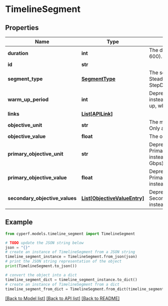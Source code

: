 # TimelineSegment


## Properties

Name | Type | Description | Notes
------------ | ------------- | ------------- | -------------
**duration** | **int** | The duration of the timeline segment (default: 600). | 
**id** | **str** |  | 
**segment_type** | [**SegmentType**](SegmentType.md) | The segment&#39;s type. Must be one of: SteadySegment, StepUpSegment, StepDownSegment. | 
**warm_up_period** | **int** | Deprecated. Use ObjectivesAndTimeline.WarmUp instead. The time that servers may need to warm up, when clients should wait (default: 0 seconds). | [optional] 
**links** | [**List[APILink]**](APILink.md) |  | [optional] 
**objective_unit** | **str** | The measurement unit for the objective value. Only applicable for Throughput objectives. | [optional] 
**objective_value** | **float** | The objective value for this timeline segment. | [optional] 
**primary_objective_unit** | **str** | Deprecated. Use PrimaryObjective.Timeline[].ObjectiveUnit instead. The primary objective unit. (default: Gbps) | 
**primary_objective_value** | **float** | Deprecated. Use PrimaryObjective.Timeline[].ObjectiveValue instead. The primary objective value (default: 1). | 
**secondary_objective_values** | [**List[ObjectiveValueEntry]**](ObjectiveValueEntry.md) | Deprecated. Use SecondaryObjective.ObjectiveValue/ObjectiveUnit instead. The secondary objectives values. | [optional] 

## Example

```python
from cyperf.models.timeline_segment import TimelineSegment

# TODO update the JSON string below
json = "{}"
# create an instance of TimelineSegment from a JSON string
timeline_segment_instance = TimelineSegment.from_json(json)
# print the JSON string representation of the object
print(TimelineSegment.to_json())

# convert the object into a dict
timeline_segment_dict = timeline_segment_instance.to_dict()
# create an instance of TimelineSegment from a dict
timeline_segment_from_dict = TimelineSegment.from_dict(timeline_segment_dict)
```
[[Back to Model list]](../README.md#documentation-for-models) [[Back to API list]](../README.md#documentation-for-api-endpoints) [[Back to README]](../README.md)


